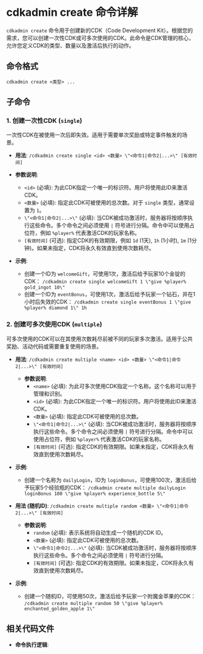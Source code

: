 # cdkadmin create 命令详解

`cdkadmin create` 命令用于创建新的CDK（Code Development Kit）。根据您的需求，您可以创建一次性CDK或可多次使用的CDK。此命令是CDK管理的核心，允许您定义CDK的类型、数量以及激活后执行的动作。

## 命令格式

`cdkadmin create <类型> ...`

## 子命令

### 1. 创建一次性CDK (`single`)

一次性CDK在被使用一次后即失效。适用于需要单次奖励或特定事件触发的场景。

*   **用法**: `/cdkadmin create single <id> <数量> \"<命令1|命令2|...>\" [有效时间]`

*   **参数说明**:
    *   `<id>` (必填): 为此CDK指定一个唯一的标识符。用户将使用此ID来激活CDK。
    *   `<数量>` (必填): 指定此CDK可被使用的总次数。对于 `single` 类型，通常设置为 `1`。
    *   `\"<命令1|命令2|...>\"` (必填): 当CDK被成功激活时，服务器将按顺序执行这些命令。多个命令之间必须使用 `|` 符号进行分隔。命令中可以使用占位符，例如 `%player%` 代表激活CDK的玩家名称。
    *   `[有效时间]` (可选): 指定CDK的有效期限，例如 `1d` (1天), `1h` (1小时), `1m` (1分钟)。如果未指定，CDK将永久有效直到使用次数耗尽。

*   **示例**:
    *   创建一个ID为 `welcomeGift`，可使用1次，激活后给予玩家10个金锭的CDK：
        `/cdkadmin create single welcomeGift 1 \"give %player% gold_ingot 10\"`
    *   创建一个ID为 `eventBonus`，可使用1次，激活后给予玩家一个钻石，并在1小时后失效的CDK：
        `/cdkadmin create single eventBonus 1 \"give %player% diamond 1\" 1h`

### 2. 创建可多次使用CDK (`multiple`)

可多次使用的CDK可以在其使用次数耗尽前被不同的玩家多次激活。适用于公共奖励、活动代码或需要重复使用的场景。

*   **用法**: `/cdkadmin create multiple <name> <id> <数量> \"<命令1|命令2|...>\" [有效时间]`
    *   **参数说明**:
        *   `<name>` (必填): 为此可多次使用CDK指定一个名称。这个名称可以用于管理和识别。
        *   `<id>` (必填): 为此CDK指定一个唯一的标识符。用户将使用此ID来激活CDK。
        *   `<数量>` (必填): 指定此CDK可被使用的总次数。
        *   `\"<命令1|命令2|...>\"` (必填): 当CDK被成功激活时，服务器将按顺序执行这些命令。多个命令之间必须使用 `|` 符号进行分隔。命令中可以使用占位符，例如 `%player%` 代表激活CDK的玩家名称。
        *   `[有效时间]` (可选): 指定CDK的有效期限。如果未指定，CDK将永久有效直到使用次数耗尽。

*   **示例**:
    *   创建一个名称为 `dailyLogin`，ID为 `loginBonus`，可使用100次，激活后给予玩家5个经验瓶的CDK：
        `/cdkadmin create multiple dailyLogin loginBonus 100 \"give %player% experience_bottle 5\"`

*   **用法 (随机ID)**: `/cdkadmin create multiple random <数量> \"<命令1|命令2|...>\" [有效时间]`
    *   **参数说明**:
        *   `random` (必填): 表示系统将自动生成一个随机的CDK ID。
        *   `<数量>` (必填): 指定此CDK可被使用的总次数。
        *   `\"<命令1|命令2|...>\"` (必填): 当CDK被成功激活时，服务器将按顺序执行这些命令。多个命令之间必须使用 `|` 符号进行分隔。
        *   `[有效时间]` (可选): 指定CDK的有效期限。如果未指定，CDK将永久有效直到使用次数耗尽。

*   **示例**:
    *   创建一个随机ID，可使用50次，激活后给予玩家一个附魔金苹果的CDK：
        `/cdkadmin create multiple random 50 \"give %player% enchanted_golden_apple 1\"`

## 相关代码文件

*   **命令执行逻辑**: <mcsymbol name="CreateCommandExecutor" filename="CreateCommandExecutor.java" path="src/main/java/org/baicaizhale/cDKer/command/CreateCommandExecutor.java" startline="19" type="class"></mcsymbol>